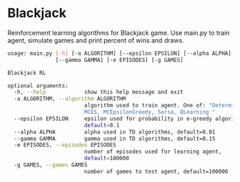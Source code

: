 # Blackjack
Reinforcement learning algorithms for Blackjack game. Use main.py to train agent, simulate games and print percent of wins and draws.
```bash
usage: main.py [-h] [-a ALGORITHM] [--epsilon EPSILON] [--alpha ALPHA]
               [--gamma GAMMA] [-e EPISODES] [-g GAMES]

Blackjack RL

optional arguments:
  -h, --help            show this help message and exit
  -a ALGORITHM, --algorithm ALGORITHM
                        algorithm used to train agent. One of: "Deterministic, 
                        MCES, MCEpsilonGreedy, Sarsa, QLearning "
  --epsilon EPSILON     epsilon used for probability in e-greedy algorithms,
                        default=0.1
  --alpha ALPHA         alpha used in TD algorithms, default=0.01
  --gamma GAMMA         gamma used in TD algorithms, default=0.15
  -e EPISODES, --episodes EPISODES
                        number of episodes used for learning agent,
                        default=100000
  -g GAMES, --games GAMES
                        number of games to test agent, default=100000
```